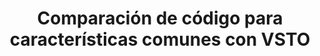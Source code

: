 ---
title: "Comparación de código para características comunes con VSTO"
url: /es/net/comparacion-de-codigo-para-caracteristicas-comunes-con-vsto/
weight: 10
type: docs
---